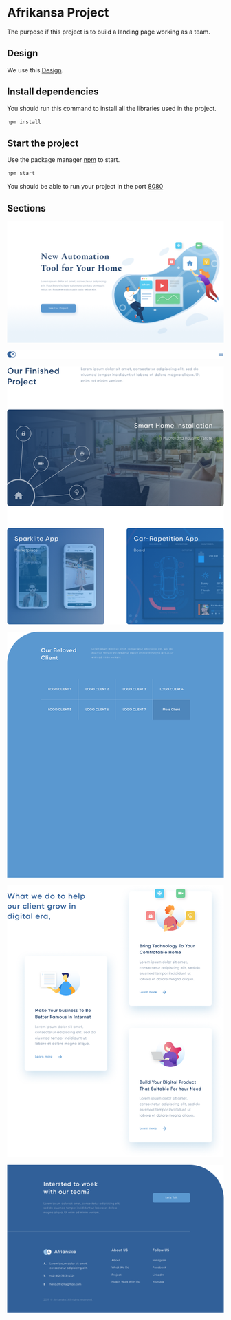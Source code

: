 # Afrikansa Project

The purpose if this project is to build a landing page working as a team.

## Design

We use this [Design](https://www.figma.com/file/vRMJVq9Byaw7lHp9O5Dzlz/afrianska-landingpage?node-id=0%3A1).

## Install dependencies

You should run this command to install all the libraries used in the project.

```bash
npm install
```

## Start the project

Use the package manager [npm](https://www.npmjs.com/) to start.

```bash
npm start
```

You should be able to run your project in the port [8080](http://localhost:8080/)

## Sections

![hero](./images/Hero.png)

![navigation](./images/Navigation.png)

![our project section](./images/our_project.png)

![our client](./images/our_client.png)

![what we do section](./images/what_we_do.png)

![footer](./images/footer.png)

